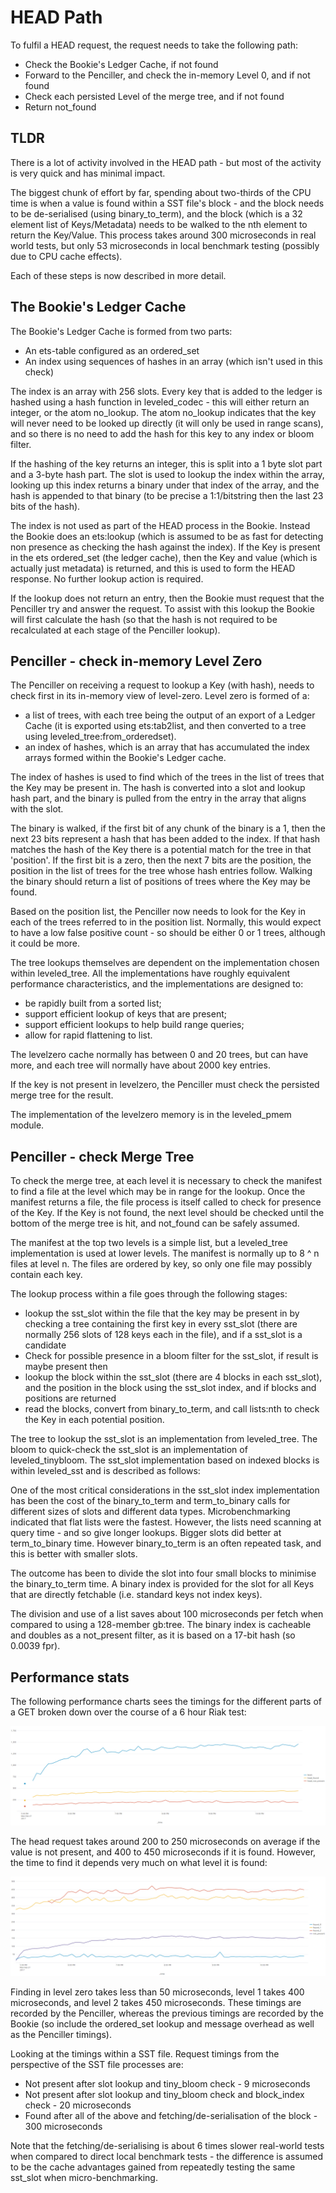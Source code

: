 # HEAD Path

To fulfil a HEAD request, the request needs to take the following path:

- Check the Bookie's Ledger Cache, if not found 
- Forward to the Penciller, and check the in-memory Level 0, and if not found
- Check each persisted Level of the merge tree, and if not found
- Return not_found

## TLDR

There is a lot of activity involved in the HEAD path - but most of the activity is very quick and has minimal impact.  

The biggest chunk of effort by far, spending about two-thirds of the CPU time is when a value is found within a SST file's block - and the block needs to be de-serialised (using binary_to_term), and the block (which is a 32 element list of Keys/Metadata) needs to be walked to the nth element to return the Key/Value.  This process takes around 300 microseconds in real world tests, but only 53 microseconds in local benchmark testing (possibly due to CPU cache effects).

Each of these steps is now described in more detail.

## The Bookie's Ledger Cache

The Bookie's Ledger Cache is formed from two parts:

- An ets-table configured as an ordered_set
- An index using sequences of hashes in an array (which isn't used in this check)

The index is an array with 256 slots.  Every key that is added to the ledger is hashed using a hash function in leveled_codec - this will either return an integer, or the atom no_lookup.  The atom no_lookup indicates that the key will never need to be looked up directly (it will only be used in range scans), and so there is no need to add the hash for this key to any index or bloom filter.

If the hashing of the key returns an integer, this is split into a 1 byte slot part and a 3-byte hash part.  The slot is used to lookup the index within the array, looking up this index returns a binary under that index of the array, and the hash is appended to that binary (to be precise a 1:1/bitstring then the last 23 bits of the hash).

The index is not used as part of the HEAD process in the Bookie.  Instead the Bookie does an ets:lookup (which is assumed  to be as fast for detecting non presence as checking the hash against the index).  If the Key is present in the ets ordered_set (the ledger cache), then the Key and value (which is actually just metadata) is returned, and this is used to form the HEAD response.  No further lookup action is required.

If the lookup does not return an entry, then the Bookie must request that the Penciller try and answer the request.  To assist with this lookup the Bookie will first calculate the hash (so that the hash is not required to be recalculated at each stage of the Penciller lookup).

## Penciller - check in-memory Level Zero

The Penciller on receiving a request to lookup a Key (with hash), needs to check first in its in-memory view of level-zero.  Level zero is formed of a:

- a list of trees, with each tree being the output of an export of a Ledger Cache (it is exported using ets:tab2list, and then converted to a tree using leveled_tree:from_orderedset).  
- an index of hashes, which is an array that has accumulated the index arrays formed within the Bookie's Ledger cache.

The index of hashes is used to find which of the trees in the list of trees that the Key may be present in.  The hash is converted into a slot and lookup hash part, and the binary is pulled from the entry in the array that aligns with the slot.

The binary is walked, if the first bit of any chunk of the binary is a 1, then the next 23 bits represent a hash that has been added to the index.  If that hash matches the hash of the Key there is a potential match for the tree in that 'position'.  If the first bit is a zero, then the next 7 bits are the position, the position in the list of trees for the tree whose hash entries follow.  Walking the binary should return a list of positions of trees where the Key may be found.

Based on the position list, the Penciller now needs to look for the Key in each of the trees referred to in the position list.  Normally, this would expect to have a low false positive count - so should be either 0 or 1 trees, although it could be more.

The tree lookups themselves are dependent on the implementation chosen within leveled_tree.  All the implementations have roughly equivalent performance characteristics, and the implementations are designed to:

- be rapidly built from a sorted list;
- support efficient lookup of keys that are present;
- support efficient lookups to help build range queries;
- allow for rapid flattening to list.

The levelzero cache normally has between 0 and 20 trees, but can have more, and each tree will normally have about 2000 key entries.

If the key is not present in levelzero, the Penciller must check the persisted merge tree for the result.

The implementation of the levelzero memory is in the leveled_pmem module.

## Penciller - check Merge Tree

To check the merge tree, at each level it is necessary to check the manifest to find a file at the level which may be in range for the lookup.  Once the manifest returns a file, the file process is itself called to check for presence of the Key.  If the Key is not found, the next level should be checked until the bottom of the merge tree is hit, and not_found can be safely assumed. 

The manifest at the top two levels is a simple list, but a leveled_tree implementation is used at lower levels.  The manifest is normally up to 8 ^ n files at level n.  The files are ordered by key, so only one file may possibly contain each key.

The lookup process within a file goes through the following stages:

- lookup the sst_slot within the file that the key may be present in by checking a tree containing the first key in every sst_slot (there are normally 256 slots of 128 keys each in the file), and if a sst_slot is a candidate
- Check for possible presence in a bloom filter for the sst_slot, if result is maybe present then
- lookup the block within the sst_slot (there are 4 blocks in each sst_slot), and the position in the block using the sst_slot index, and if blocks and positions are returned
- read the blocks, convert from binary_to_term, and call lists:nth to check the Key in each potential position.

The tree to lookup the sst_slot is an implementation from leveled_tree.  The bloom to quick-check the sst_slot is an implementation of leveled_tinybloom.  The sst_slot implementation based on indexed blocks is within leveled_sst and is described as follows:

One of the most critical considerations in the sst_slot index implementation has been the cost of the binary_to_term and term_to_binary calls for different sizes of slots and different data types.  Microbenchmarking indicated that flat lists were the fastest.  However, the lists need scanning at query time - and so give longer lookups.  Bigger slots did better at term_to_binary time.  However binary_to_term is an often repeated task, and this is better with smaller slots.  

The outcome has been to divide the slot into four small blocks to minimise  the binary_to_term time.  A binary index is provided for the slot for all  Keys that are directly fetchable (i.e. standard keys not index keys).

The division and use of a list saves about 100 microseconds per fetch when compared to using a 128-member gb:tree.  The binary index is cacheable and doubles as a not_present filter, as it is based on a 17-bit hash (so 0.0039 fpr).

## Performance stats

The following performance charts sees the timings for the different parts of a GET broken down over the course of a 6 hour Riak test:

![](pics/get_timing.png)

The head request takes around 200 to 250 microseconds on average if the value is not present, and 400 to 450 microseconds if it is found.  However, the time to find it depends very much on what level it is found:

![](pics/head_timing.png)

Finding in level zero takes less than 50 microseconds, level 1 takes 400 microseconds, and level 2 takes 450 microseconds.  These timings are recorded by the Penciller, whereas the previous timings are recorded by the Bookie (so include the ordered_set lookup and message overhead as well as the Penciller timings).

Looking at the timings within a SST file.  Request timings from the perspective of the SST file processes are:

- Not present after slot lookup and tiny_bloom check - 9 microseconds
- Not present after slot lookup and tiny_bloom check and block_index check - 20 microseconds
- Found after all of the above and fetching/de-serialisation of the block - 300 microseconds

Note that the fetching/de-serialising is about 6 times slower real-world tests when compared to direct local benchmark tests - the difference is assumed to be the cache advantages gained from repeatedly testing the same sst_slot when micro-benchmarking.
